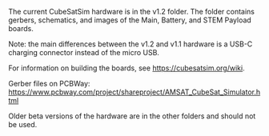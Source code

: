 The current CubeSatSim hardware is in the v1.2 folder.  The folder contains gerbers, schematics, and images of the Main, Battery, and STEM Payload boards.

Note: the main differences between the v1.2 and v1.1 hardware is a USB-C charging connector instead of the micro USB.

For information on building the boards, see https://cubesatsim.org/wiki.

Gerber files on PCBWay: https://www.pcbway.com/project/shareproject/AMSAT_CubeSat_Simulator.html

Older beta versions of the hardware are in the other folders and should not be used.
